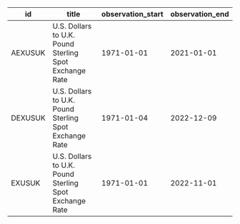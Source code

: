 | id      | title                                                  | observation_start   | observation_end   |
|---------|--------------------------------------------------------|---------------------|-------------------|
| AEXUSUK | U.S. Dollars to U.K. Pound Sterling Spot Exchange Rate | 1971-01-01          | 2021-01-01        |
| DEXUSUK | U.S. Dollars to U.K. Pound Sterling Spot Exchange Rate | 1971-01-04          | 2022-12-09        |
| EXUSUK  | U.S. Dollars to U.K. Pound Sterling Spot Exchange Rate | 1971-01-01          | 2022-11-01        |
